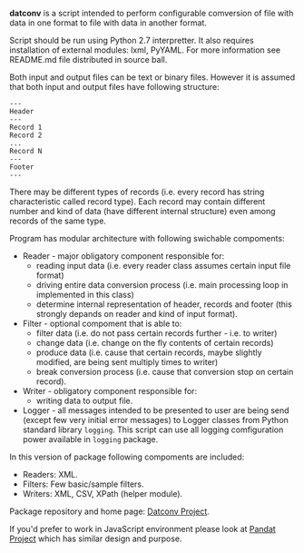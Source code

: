 **datconv** is a script intended to perform configurable comversion of file
with data in one format to file with data in another format.

Script should be run using Python 2.7 interpretter. It also requires
installation of external modules: lxml, PyYAML. For more information see
README.md file distributed in source ball.

Both input and output files can be text or binary files. However it is
assumed that both input and output files have following structure: 
```
---
Header 
---
Record 1 
Record 2 
... 
Record N 
--- 
Footer
---
```
There may be different types of records (i.e. every record has string
characteristic called record type). Each record may contain different
number and kind of data (have different internal structure) even among
records of the same type.

Program has modular architecture with following swichable compoments:

- Reader - major obligatory component responsible for: 
  - reading input data (i.e. every reader class assumes certain input file format) 
  - driving entire data conversion process (i.e. main processing loop in implemented in this class) 
  - determine internal representation of header, records and footer (this strongly depands on reader and kind of input format).
- Filter - optional compoment that is able to: 
  - filter data (i.e. do not pass certain records further - i.e. to writer)
  - change data (i.e. change on the fly contents of certain records) 
  - produce data (i.e. cause that certain records, maybe slightly modified, are being sent multiply times to writer) 
  - break conversion process (i.e. cause that conversion stop on certain record). 
- Writer - obligatory component responsible for: 
  - writing data to output file. 
- Logger - all messages intended to be presented to user are being send 
  (except few very initial error messages) to Logger classes from Python standard
library `logging`. This script can use all logging comfiguration power available in `logging` package.

In this version of package following compoments are included: 

- Readers: XML. 
- Filters: Few basic/sample filters.
- Writers: XML, CSV, XPath (helper module).

Package repository and home page: [Datconv Project](https://github.com/gwierzchowski/datconv).

If you'd prefer to work in JavaScript environment please look at [Pandat Project](https://github.com/pandat-team/pandat/) which has similar design and purpose.

